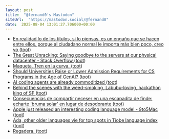 ```yaml
---
layout: post
title:  "@fernand0's Mastodon"
siteUrl:  "https://mastodon.social/@fernand0"
date:  2025-08-04 13:01:27.706000+00:00
---
```

*  [En realidad lo de los títulos, si lo piensas, es un engaño que se hacen entre ellos, porque al ciudadano normal le importa más bien poco, creo yo ](https://mastodon.social/@fernand0/114970623194415372) ([toot](https://mastodon.social/@fernand0/114970623194415372))
*  [The Great Unracking: Saying goodbye to the servers at our physical datacenter - Stack Overflow ](https://stackoverflow.blog/2025/07/16/the-great-unracking-saying-goodbye-to-the-servers-at-our-physical-datacenter) ([toot](https://mastodon.social/@fernand0/114970312032624841))
*  [Maqueta. Tren en la curva. ](https://www.flickr.com/photos/fernand0/54654305671) ([toot](https://mastodon.social/@fernand0/114970180592305784))
*  [Should Universities Raise or Lower Admission Requirements for CS Programs in the Age of GenAI? ](https://cacm.acm.org/blogcacm/should-universities-raise-or-lower-admission-requirements-for-cs-programs-in-the-age-of-genai) ([toot](https://mastodon.social/@fernand0/114969955843837176))
*  [AI coding agents are already commoditized ](https://www.seangoedecke.com/ai-agents-are-commoditized) ([toot](https://mastodon.social/@fernand0/114969720128207746))
*  [Behind the scenes with the weed-smoking, Labubu-loving, hackathon king of SF ](https://sfstandard.com/2025/07/05/rene-turcios-hackathon-labubu-vibe-coding-chatgpt) ([toot](https://mastodon.social/@fernand0/114969476352585446))
*  [Consecuencias de compartir neceser en una escapadita de finde: echarte &#39;bruma solar&#39; en lugar de desodorante ](https://mastodon.social/@fernand0/114968998838045542) ([toot](https://mastodon.social/@fernand0/114968998838045542))
*  [Apple just released an interesting coding language model - 9to5Mac ](https://9to5mac.com/2025/07/04/apple-just-released-a-weirdly-interesting-coding-language-model) ([toot](https://mastodon.social/@fernand0/114967875973094528))
*  [Ada, other older languages vie for top spots in Tiobe language index ](https://www.infoworld.com/article/4020512/ada-other-older-languages-vie-for-top-spots-in-tiobe-language-index.htm) ([toot](https://mastodon.social/@fernand0/114966000962115295))
*  [Regadera. ](https://avecesunafoto.wordpress.com/2025/08/03/regadera) ([toot](https://mastodon.social/@fernand0/114965974574943264))
